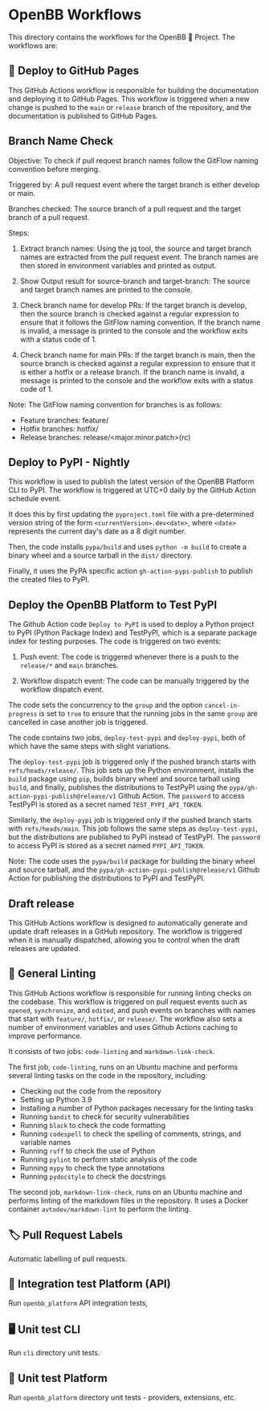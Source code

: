 # OpenBB Workflows

This directory contains the workflows for the OpenBB 🦋 Project. The workflows are:

## 📑 Deploy to GitHub Pages

This GitHub Actions workflow is responsible for building the documentation and deploying it to GitHub Pages. This workflow is triggered when a new change is pushed to the `main` or `release` branch of the repository, and the documentation is published to GitHub Pages.

## Branch Name Check

Objective: To check if pull request branch names follow the GitFlow naming convention before merging.

Triggered by: A pull request event where the target branch is either develop or main.

Branches checked: The source branch of a pull request and the target branch of a pull request.

Steps:

1. Extract branch names: Using the jq tool, the source and target branch names are extracted from the pull request event. The branch names are then stored in environment variables and printed as output.

2. Show Output result for source-branch and target-branch: The source and target branch names are printed to the console.

3. Check branch name for develop PRs: If the target branch is develop, then the source branch is checked against a regular expression to ensure that it follows the GitFlow naming convention. If the branch name is invalid, a message is printed to the console and the workflow exits with a status code of 1.

4. Check branch name for main PRs: If the target branch is main, then the source branch is checked against a regular expression to ensure that it is either a hotfix or a release branch. If the branch name is invalid, a message is printed to the console and the workflow exits with a status code of 1.

Note: The GitFlow naming convention for branches is as follows:

- Feature branches: feature/<feature-name>
- Hotfix branches: hotfix/<hotfix-name>
- Release branches: release/<major.minor.patch>(rc<number>)

## Deploy to PyPI - Nightly

This workflow is used to publish the latest version of the OpenBB Platform CLI to PyPI. The workflow is triggered at UTC+0 daily by the GitHub Action schedule event.

It does this by first updating the `pyproject.toml` file with a pre-determined version string of the form `<currentVersion>.dev<date>`, where `<date>` represents the current day's date as a 8 digit number.

Then, the code installs `pypa/build` and uses `python -m build` to create a binary wheel and a source tarball in the `dist/` directory.

Finally, it uses the PyPA specific action `gh-action-pypi-publish` to publish the created files to PyPI.

## Deploy the OpenBB Platform to Test PyPI

The Github Action code `Deploy to PyPI` is used to deploy a Python project to PyPI (Python Package Index) and TestPyPI, which is a separate package index for testing purposes. The code is triggered on two events:

1. Push event: The code is triggered whenever there is a push to the `release/*` and `main` branches.

2. Workflow dispatch event: The code can be manually triggered by the workflow dispatch event.

The code sets the concurrency to the `group` and the option `cancel-in-progress` is set to `true` to ensure that the running jobs in the same `group` are cancelled in case another job is triggered.

The code contains two jobs, `deploy-test-pypi` and `deploy-pypi`, both of which have the same steps with slight variations.

The `deploy-test-pypi` job is triggered only if the pushed branch starts with `refs/heads/release/`. This job sets up the Python environment, installs the `build` package using `pip`, builds binary wheel and source tarball using `build`, and finally, publishes the distributions to TestPyPI using the `pypa/gh-action-pypi-publish@release/v1` Github Action. The `password` to access TestPyPI is stored as a secret named `TEST_PYPI_API_TOKEN`.

Similarly, the `deploy-pypi` job is triggered only if the pushed branch starts with `refs/heads/main`. This job follows the same steps as `deploy-test-pypi`, but the distributions are published to PyPI instead of TestPyPI. The `password` to access PyPI is stored as a secret named `PYPI_API_TOKEN`.

Note: The code uses the `pypa/build` package for building the binary wheel and source tarball, and the `pypa/gh-action-pypi-publish@release/v1` Github Action for publishing the distributions to PyPI and TestPyPI.

## Draft release

This GitHub Actions workflow is designed to automatically generate and update draft releases in a GitHub repository. The workflow is triggered when it is manually dispatched, allowing you to control when the draft releases are updated.

## 🧹 General Linting

This GitHub Actions workflow is responsible for running linting checks on the codebase. This workflow is triggered on pull request events such as `opened`, `synchronize`, and `edited`, and push events on branches with names that start with `feature/`, `hotfix/`, or `release/`. The workflow also sets a number of environment variables and uses Github Actions caching to improve performance.

It consists of two jobs: `code-linting` and `markdown-link-check`.

The first job, `code-linting`, runs on an Ubuntu machine and performs several linting tasks on the code in the repository, including:

- Checking out the code from the repository
- Setting up Python 3.9
- Installing a number of Python packages necessary for the linting tasks
- Running `bandit` to check for security vulnerabilities
- Running `black` to check the code formatting
- Running `codespell` to check the spelling of comments, strings, and variable names
- Running `ruff` to check the use of Python
- Running `pylint` to perform static analysis of the code
- Running `mypy` to check the type annotations
- Running `pydocstyle` to check the docstrings

The second job, `markdown-link-check`, runs on an Ubuntu machine and performs linting of the markdown files in the repository. It uses a Docker container `avtodev/markdown-lint` to perform the linting.

## 🏷️ Pull Request Labels

Automatic labelling of pull requests.

## 🚉 Integration test Platform (API)

Run `openbb_platform` API integration tests,

## 🖥️ Unit test CLI

Run `cli` directory unit tests.

## 🚉 Unit test Platform

Run `openbb_platform` directory unit tests - providers, extensions, etc.
